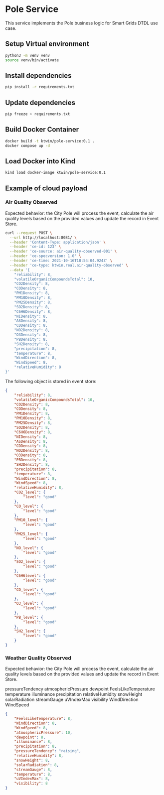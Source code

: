 # Pole Service

This service implements the Pole business logic for Smart Grids DTDL use case.

## Setup Virtual environment

```bash
python3 -m venv venv
source venv/bin/activate
```

## Install dependencies

```bash
pip install -r requirements.txt
```

## Update dependencies

```bash
pip freeze > requirements.txt
```

## Build Docker Container

```bash
docker build -t ktwin/pole-service:0.1 .
docker compose up -d
```

## Load Docker into Kind

```bash
kind load docker-image ktwin/pole-service:0.1
```

## Example of cloud payload

### Air Quality Observed

Expected behavior: the City Pole will process the event, calculate the air quality levels based on the provided values and update the record in Event Store.

```sh
curl --request POST \
  --url http://localhost:8081/ \
  --header 'Content-Type: application/json' \
  --header 'ce-id: 123' \
  --header 'ce-source: air-quality-observed-001' \
  --header 'ce-specversion: 1.0' \
  --header 'ce-time: 2021-10-16T18:54:04.924Z' \
  --header 'ce-type: ktwin.real.air-quality-observed' \
  --data '{
    "reliability": 8,
    "volatileOrganicCompoundsTotal": 10,
    "CO2Density": 8,
    "CODensity": 8,
    "PM1Density": 8,
    "PM10Density": 8,
    "PM25Density": 8,
    "SO2Density": 8,
    "C6H6Density": 8,
    "NIDensity": 8,
    "ASDensity": 8,
    "CDDensity": 8,
    "NO2Density": 8,
    "O3Density": 8,
    "PBDensity": 8,
    "SH2Density": 8,
    "precipitation": 8,
    "temperature": 8,
    "WindDirection": 8,
    "WindSpeed": 8,
    "relativeHumidity": 8
}'
```

The following object is stored in event store:

```json
{
    "reliability": 8,
    "volatileOrganicCompoundsTotal": 10,
    "CO2Density": 8,
    "CODensity": 8,
    "PM1Density": 8,
    "PM10Density": 8,
    "PM25Density": 8,
    "SO2Density": 8,
    "C6H6Density": 8,
    "NIDensity": 8,
    "ASDensity": 8,
    "CDDensity": 8,
    "NO2Density": 8,
    "O3Density": 8,
    "PBDensity": 8,
    "SH2Density": 8,
    "precipitation": 8,
    "temperature": 8,
    "WindDirection": 8,
    "WindSpeed": 8,
    "relativeHumidity": 8,
    "CO2_level": {
        "level": "good"
    },
    "CO_level": {
        "level": "good"
    },
    "PM10_level": {
        "level": "good"
    },
    "PM25_level": {
        "level": "good"
    },
    "NO_level": {
        "level": "good"
    },
    "SO2_level": {
        "level": "good"
    },
    "C6H6level": {
        "level": "good"
    },
    "CD_level": {
        "level": "good"
    },
    "O3_level": {
        "level": "good"
    },
    "PB_level": {
        "level": "good"
    },
    "SH2_level": {
        "level": "good"
    }
}
```

### Weather Quality Observed

Expected behavior: the City Pole will process the event, calculate the air quality levels based on the provided values and update the record in Event Store.


pressureTendency
atmosphericPressure
dewpoint
FeelsLikeTemperature
temperature
illuminance
precipitation
relativeHumidity
snowHeight
solarRadiation
streamGauge
uVIndexMax
visibility
WindDirection
WindSpeed


```json
{
    "FeelsLikeTemperature": 8,
    "WindDirection": 8,
    "WindSpeed": 8,
    "atmosphericPressure": 10,
    "dewpoint": 8,
    "illuminance": 8,
    "precipitation": 8,
    "pressureTendency": "raising",
    "relativeHumidity": 8,
    "snowHeight": 8,
    "solarRadiation": 8,
    "streamGauge": 8,
    "temperature": 8,
    "uVIndexMax": 8,
    "visibility": 8
}
```
